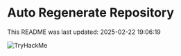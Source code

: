 # Auto Regenerate Repository

This README was last updated: 2025-02-22 19:06:19

 ![TryHackMe](https://tryhackme.com/badge/533634)